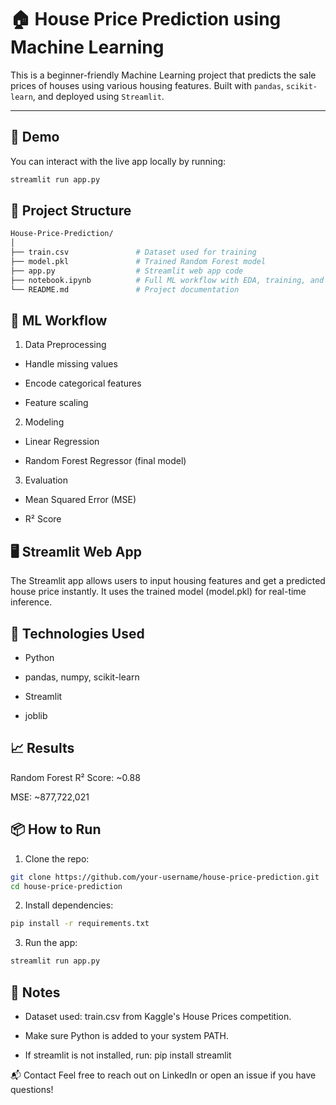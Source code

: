 # 🏠 House Price Prediction using Machine Learning

This is a beginner-friendly Machine Learning project that predicts the sale prices of houses using various housing features. Built with `pandas`, `scikit-learn`, and deployed using `Streamlit`.

---

## 🚀 Demo

You can interact with the live app locally by running:

```bash
streamlit run app.py
```
## 📂 Project Structure
```bash
House-Price-Prediction/
│
├── train.csv               # Dataset used for training
├── model.pkl               # Trained Random Forest model
├── app.py                  # Streamlit web app code
├── notebook.ipynb          # Full ML workflow with EDA, training, and evaluation
└── README.md               # Project documentation
```
## 🧠 ML Workflow
1. Data Preprocessing

- Handle missing values

- Encode categorical features

- Feature scaling

2. Modeling

- Linear Regression

- Random Forest Regressor (final model)

3. Evaluation

- Mean Squared Error (MSE)

- R² Score

## 🖥️ Streamlit Web App
The Streamlit app allows users to input housing features and get a predicted house price instantly. It uses the trained model (model.pkl) for real-time inference.

## 🔧 Technologies Used
- Python

- pandas, numpy, scikit-learn

- Streamlit

- joblib

## 📈 Results
Random Forest R² Score: ~0.88

MSE: ~877,722,021

## 📦 How to Run
1. Clone the repo:
```bash
git clone https://github.com/your-username/house-price-prediction.git
cd house-price-prediction
```
2. Install dependencies:
```bash
pip install -r requirements.txt
```
3. Run the app:
```bash
streamlit run app.py
```
## 📌 Notes
- Dataset used: train.csv from Kaggle's House Prices competition.

- Make sure Python is added to your system PATH.

- If streamlit is not installed, run: pip install streamlit

📬 Contact
Feel free to reach out on LinkedIn or open an issue if you have questions!

